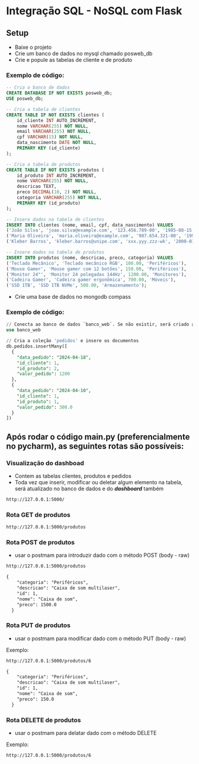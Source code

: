 # Integração SQL - NoSQL com Flask

## Setup

- Baixe o projeto
- Crie um banco de dados no mysql chamado posweb_db
- Crie e popule as tabelas de cliente e de produto

### Exemplo de código:

```sql
-- Cria o banco de dados
CREATE DATABASE IF NOT EXISTS posweb_db;
USE posweb_db;

-- Cria a tabela de clientes
CREATE TABLE IF NOT EXISTS clientes (
    id_cliente INT AUTO_INCREMENT,
    nome VARCHAR(255) NOT NULL,
    email VARCHAR(255) NOT NULL,
    cpf VARCHAR(15) NOT NULL,
    data_nascimento DATE NOT NULL,
    PRIMARY KEY (id_cliente)
);

-- Cria a tabela de produtos
CREATE TABLE IF NOT EXISTS produtos (
    id_produto INT AUTO_INCREMENT,
    nome VARCHAR(255) NOT NULL,
    descricao TEXT,
    preco DECIMAL(10, 2) NOT NULL,
    categoria VARCHAR(255) NOT NULL,
    PRIMARY KEY (id_produto)
);

-- Insere dados na tabela de clientes
INSERT INTO clientes (nome, email, cpf, data_nascimento) VALUES
('João Silva', 'joao.silva@example.com', '123.456.789-00', '1985-08-15'),
('Maria Oliveira', 'maria.oliveira@example.com', '987.654.321-00', '1990-12-01'),
('Kleber Barros', 'kleber.barros@unipe.com', 'xxx.yyy.zzz-wk', '2000-01-01');

-- Insere dados na tabela de produtos
INSERT INTO produtos (nome, descricao, preco, categoria) VALUES
('Teclado Mecânico', 'Teclado mecânico RGB', 100.00, 'Periféricos'),
('Mouse Gamer', 'Mouse gamer com 12 botões', 150.00, 'Periféricos'),
('Monitor 24"', 'Monitor 24 polegadas 144Hz', 1200.00, 'Monitores'),
('Cadeira Gamer', 'Cadeira gamer ergonômica', 700.00, 'Móveis'),
('SSD 1TB', 'SSD 1TB NVMe', 500.00, 'Armazenamento');
```

- Crie uma base de dados no mongodb compass

### Exemplo de código:

```sql
// Conecta ao banco de dados `banco_web`. Se não existir, será criado ao inserir os primeiros documentos.
use banco_web

// Cria a coleção 'pedidos' e insere os documentos
db.pedidos.insertMany([
  {
    "data_pedido": "2024-04-18",
    "id_cliente": 1,
    "id_produto": 2,
    "valor_pedido": 1200
  },
  {
    "data_pedido": "2024-04-10",
    "id_cliente": 1,
    "id_produto": 1,
    "valor_pedido": 300.0
  }
])
``````


## Após rodar o código main.py (preferencialmente no pycharm), as seguintes rotas são possíveis:


### Visualização do dashboad

- Contem as tabelas clientes, produtos e pedidos 
- Toda vez que inserir, modificar ou deletar algum elemento na tabela, será atualizado no banco de dados e do ***dashboard*** também

```html
http://127.0.0.1:5000/
```

### Rota GET de produtos
```html
http://127.0.0.1:5000/produtos
```

### Rota POST de produtos
- usar o postmam para introduzir dado com o método POST (body - raw)

```html
http://127.0.0.1:5000/produtos
```


```html
{
    "categoria": "Periféricos",
    "descricao": "Caixa de som multilaser",
    "id": 1,
    "nome": "Caixa de som",
    "preco": 1500.0
  }
```

### Rota PUT de produtos
- usar o postmam para modificar dado com o método PUT (body - raw)

Exemplo:
```html
http://127.0.0.1:5000/produtos/6
```

```html
{
    "categoria": "Periféricos",
    "descricao": "Caixa de som multilaser",
    "id": 1,
    "nome": "Caixa de som",
    "preco": 150.0
  }
```


### Rota DELETE de produtos
- usar o postmam para delatar dado com o método DELETE 

Exemplo:
```html
http://127.0.0.1:5000/produtos/6
```